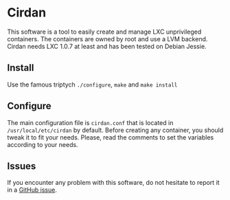 Cirdan
======

This software is a tool to easily create and manage LXC unprivileged containers. The containers are owned by root and use a LVM backend. Cirdan needs LXC 1.0.7 at least and has been tested on Debian Jessie.

Install
-------

Use the famous triptych `./configure`, `make` and `make install`

Configure
---------

The main configuration file is `cirdan.conf` that is located in `/usr/local/etc/cirdan` by default. Before creating any container, you should tweak it to fit your needs. Please, read the comments to set the variables according to your needs.

Issues
------

If you encounter any problem with this software, do not hesitate to report it in a [GitHub issue][1].


  [1]: https://github.com/Meseira/cirdan/issues
